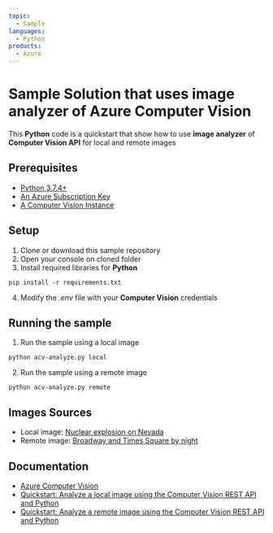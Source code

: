 ```yaml
---
topic: 
  - Sample
languages:
  - Python 
products:
  - Azure
---
```


# Sample Solution that uses image analyzer of Azure Computer Vision
This **Python** code is a quickstart that show how to use **image analyzer** of **Computer Vision API** for local and remote images

## Prerequisites
- [Python 3.7.4+](https://www.python.org/)
- [An Azure Subscription Key](https://portal.azure.com/#home)
- [A Computer Vision Instance](https://azure.microsoft.com/en-us/try/cognitive-services/?api=computer-vision)

## Setup
1. Clone or download this sample repository
2. Open your console on cloned folder
3. Install required libraries for **Python**
```
pip install -r requirements.txt
```
4. Modify the *.env* file with your **Computer Vision** credentials

## Running the sample
1. Run the sample using a local image
```
python acv-analyze.py local
```
2. Run the sample using a remote image
```
python acv-analyze.py remote
```

## Images Sources
* Local image: [Nuclear explosion on Nevada](https://en.wikipedia.org/wiki/Nuclear_explosion#/media/File:Operation_Upshot-Knothole_-_Badger_001.jpg)
* Remote image: [Broadway and Times Square by night](https://upload.wikimedia.org/wikipedia/commons/thumb/1/12/Broadway_and_Times_Square_by_night.jpg/450px-Broadway_and_Times_Square_by_night.jpg)

## Documentation
* [Azure Computer Vision](https://azure.microsoft.com/en-us/services/cognitive-services/computer-vision/)
* [Quickstart: Analyze a local image using the Computer Vision REST API and Python](https://docs.microsoft.com/en-us/azure/cognitive-services/computer-vision/quickstarts/python-disk)
* [Quickstart: Analyze a remote image using the Computer Vision REST API and Python](https://docs.microsoft.com/en-us/azure/cognitive-services/computer-vision/quickstarts/python-analyze)